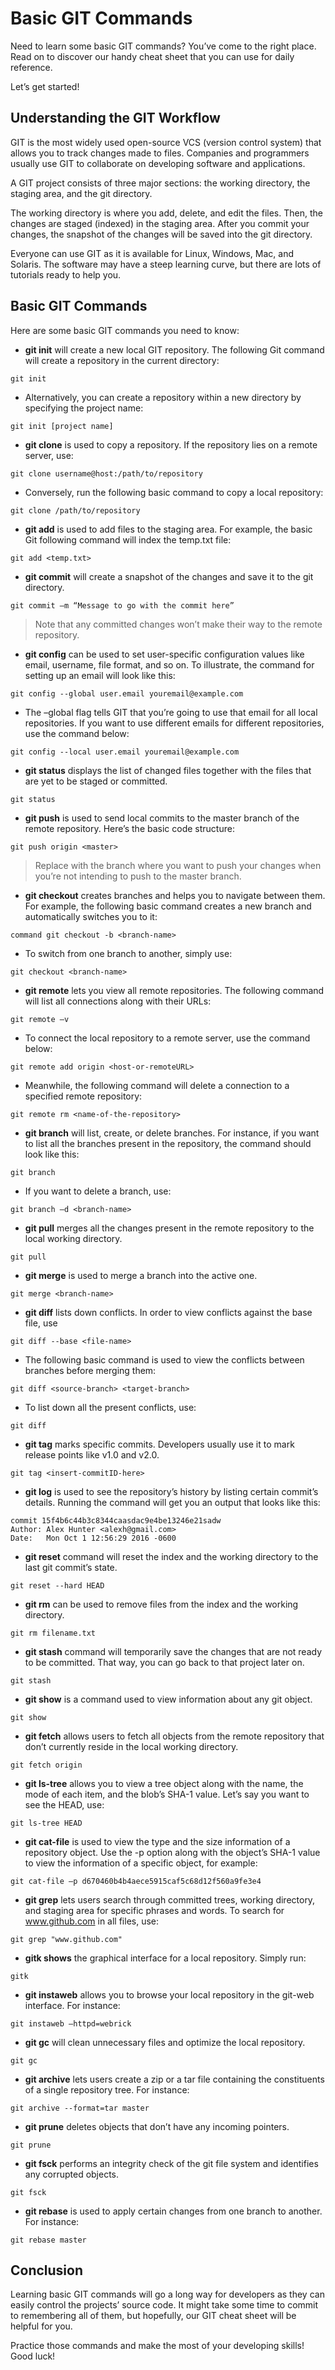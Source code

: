 # Basic GIT Commands

Need to learn some basic GIT commands? You’ve come to the right place. Read on to discover our handy cheat sheet that you can use for daily reference.

Let’s get started!

## Understanding the GIT Workflow

GIT is the most widely used open-source VCS (version control system) that allows you to track changes made to files. Companies and programmers usually use GIT to collaborate on developing software and applications.

A GIT project consists of three major sections: the working directory, the staging area, and the git directory.

The working directory is where you add, delete, and edit the files. Then, the changes are staged (indexed) in the staging area. After you commit your changes, the snapshot of the changes will be saved into the git directory.

Everyone can use GIT as it is available for Linux, Windows, Mac, and Solaris. The software may have a steep learning curve, but there are lots of tutorials ready to help you.

## Basic GIT Commands

Here are some basic GIT commands you need to know:

- **git init** will create a new local GIT repository. The following Git command will create a repository in the current directory:
```
git init
```

- Alternatively, you can create a repository within a new directory by specifying the project name:
```
git init [project name]
```

- **git clone** is used to copy a repository. If the repository lies on a remote server, use:
```
git clone username@host:/path/to/repository
```

- Conversely, run the following basic command to copy a local repository:
```
git clone /path/to/repository
```

- **git add** is used to add files to the staging area. For example, the basic Git following command will index the temp.txt file:
```
git add <temp.txt>
```

- **git commit** will create a snapshot of the changes and save it to the git directory.
```
git commit –m “Message to go with the commit here”
```

> Note that any committed changes won’t make their way to the remote repository.


- **git config** can be used to set user-specific configuration values like email, username, file format, and so on. To illustrate, the command for setting up an email will look like this:
```
git config --global user.email youremail@example.com
```

- The –global flag tells GIT that you’re going to use that email for all local repositories. If you want to use different emails for different repositories, use the command below:
```
git config --local user.email youremail@example.com
```

- **git status** displays the list of changed files together with the files that are yet to be staged or committed.
```
git status
```

- **git push** is used to send local commits to the master branch of the remote repository. Here’s the basic code structure:
```
git push origin <master>
```

> Replace <master> with the branch where you want to push your changes when you’re not intending to push to the master branch.


- **git checkout** creates branches and helps you to navigate between them. For example, the following basic command creates a new branch and automatically switches you to it:
```
command git checkout -b <branch-name>
```

- To switch from one branch to another, simply use:
```
git checkout <branch-name>
```

- **git remote** lets you view all remote repositories. The following command will list all connections along with their URLs:
```
git remote –v
```

- To connect the local repository to a remote server, use the command below:
```
git remote add origin <host-or-remoteURL>
```

- Meanwhile, the following command will delete a connection to a specified remote repository:
```
git remote rm <name-of-the-repository>
```

- **git branch** will list, create, or delete branches. For instance, if you want to list all the branches present in the repository, the command should look like this:
```
git branch
```

- If you want to delete a branch, use:
```
git branch –d <branch-name>
```

- **git pull** merges all the changes present in the remote repository to the local working directory.
```
git pull
```

- **git merge** is used to merge a branch into the active one.
```
git merge <branch-name>
```

- **git diff** lists down conflicts. In order to view conflicts against the base file, use
```
git diff --base <file-name>
```

- The following basic command is used to view the conflicts between branches before merging them:
```
git diff <source-branch> <target-branch>
```

- To list down all the present conflicts, use:
```
git diff
```

- **git tag** marks specific commits.  Developers usually use it to mark release points like v1.0 and v2.0.
```
git tag <insert-commitID-here>
```

- **git log** is used to see the repository’s history by listing certain commit’s details. Running the command will get you an output that looks like this:
```
commit 15f4b6c44b3c8344caasdac9e4be13246e21sadw
Author: Alex Hunter <alexh@gmail.com>
Date:   Mon Oct 1 12:56:29 2016 -0600
```

- **git reset** command will reset the index and the working directory to the last git commit’s state.
```
git reset --hard HEAD
```

- **git rm** can be used to remove files from the index and the working directory.
```
git rm filename.txt
```

- **git stash** command will temporarily save the changes that are not ready to be committed. That way, you can go back to that project later on.
```
git stash
```

- **git show** is a command  used to view information about any git object.
```
git show
```

- **git fetch** allows users to fetch all objects from the remote repository that don’t currently reside in the local working directory.
```
git fetch origin
```

- **git ls-tree** allows you to view a tree object along with the name, the mode of each item, and the blob’s SHA-1 value. Let’s say you want to see the HEAD, use:
```
git ls-tree HEAD
```

- **git cat-file** is used to view the type and the size information of a repository object. Use the -p option along with the object’s SHA-1 value to view the information of a specific object, for example:
```
git cat-file –p d670460b4b4aece5915caf5c68d12f560a9fe3e4
```

- **git grep** lets users search through committed trees, working directory, and staging area for specific phrases and words. To search for www.github.com in all files, use:
```
git grep "www.github.com"
```

- **gitk shows** the graphical interface for a local repository. Simply run:
```
gitk
```

- **git instaweb** allows you to browse your local repository in the git-web interface. For instance:
```
git instaweb –httpd=webrick
```

- **git gc** will clean unnecessary files and optimize the local repository.
```
git gc
```

- **git archive** lets users create a zip or a tar file containing the constituents of a single repository tree. For instance:
```
git archive --format=tar master
```

- **git prune** deletes objects that don’t have any incoming pointers.
```
git prune
```

- **git fsck** performs an integrity check of the git file system and identifies any corrupted objects.
```
git fsck
```

- **git rebase** is used to apply certain changes from one branch to another. For instance:
```
git rebase master
```

## Conclusion

Learning basic GIT commands will go a long way for developers as they can easily control the projects’ source code. It might take some time to commit to remembering all of them, but hopefully, our GIT cheat sheet will be helpful for you.

Practice those commands and make the most of your developing skills! Good luck!